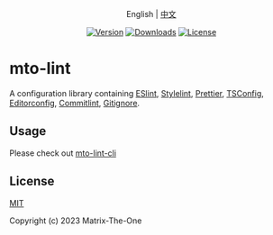 <p align="center">
  English | <a href="../README.md">中文</a>
</p>

<p align="center">
  <a href="https://www.npmjs.com/package/mto-lint"><img src="https://img.shields.io/npm/v/mto-lint.svg?sanitize=true" alt="Version"></a>
  <a href="https://npmcharts.com/compare/mto-lint?minimal=true"><img src="https://img.shields.io/npm/dm/mto-lint.svg?sanitize=true" alt="Downloads"></a>
  <a href="https://www.npmjs.com/package/mto-lint"><img src="https://img.shields.io/npm/l/mto-lint.svg?sanitize=true" alt="License"></a>
</p>

# mto-lint

A configuration library containing [ESlint], [Stylelint], [Prettier], [TSConfig], [Editorconfig], [Commitlint], [Gitignore].

## Usage

Please check out [mto-lint-cli](https://www.npmjs.com/package/mto-lint-cli)

## License

[MIT](https://opensource.org/licenses/MIT)

Copyright (c) 2023 Matrix-The-One

[eslint]: https://eslint.org
[stylelint]: https://stylelint.io
[prettier]: https://prettier.io
[tsconfig]: https://www.typescriptlang.org/tsconfig
[editorconfig]: https://editorconfig.org
[commitlint]: https://commitlint.js.org
[gitignore]: https://git-scm.com/docs/gitignore
[vscode-eslint]: https://marketplace.visualstudio.com/items?itemName=dbaeumer.vscode-eslint
[vscode-stylelint]: https://marketplace.visualstudio.com/items?itemName=stylelint.vscode-stylelint
[vscode-prettier]: https://marketplace.visualstudio.com/items?itemName=esbenp.prettier-vscode
[vscode-settings]: https://code.visualstudio.com/docs/getstarted/settings
